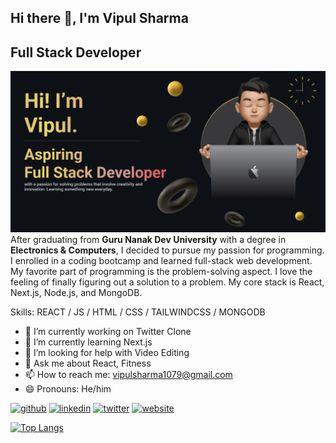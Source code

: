 ## Hi there 👋, I'm Vipul Sharma
## **Full Stack Developer**
![**Full Stack Developer**](https://github.com/vipul1079/vipul1079/blob/master/Bannerforgithub.png)
After graduating from **Guru Nanak Dev University** with a degree in **Electronics & Computers**, I decided to pursue my passion for programming. I enrolled in a coding bootcamp and learned full-stack web development. My favorite part of programming is the problem-solving aspect. I love the feeling of finally figuring out a solution to a problem. My core stack is React, Next.js, Node.js, and MongoDB.

Skills: REACT / JS / HTML / CSS / TAILWINDCSS / MONGODB  

- 🔭 I’m currently working on Twitter Clone 
- 🌱 I’m currently learning Next.js 
- 🤔 I’m looking for help with Video Editing 
- 💬 Ask me about React, Fitness  
- 📫 How to reach me: vipulsharma1079@gmail.com 
- 😄 Pronouns: He/him 


[<img src='https://cdn.jsdelivr.net/npm/simple-icons@3.0.1/icons/github.svg' alt='github' height='40'>](https://github.com/https://github.com/vipul1079)  [<img src='https://cdn.jsdelivr.net/npm/simple-icons@3.0.1/icons/linkedin.svg' alt='linkedin' height='40'>](https://www.linkedin.com/in/https://www.linkedin.com/in/vipul-sharma-a4370b194/)  [<img src='https://cdn.jsdelivr.net/npm/simple-icons@3.0.1/icons/twitter.svg' alt='twitter' height='40'>](https://twitter.com/https://twitter.com/vipulsharma1079)  [<img src='https://cdn.jsdelivr.net/npm/simple-icons@3.0.1/icons/icloud.svg' alt='website' height='40'>](https://vipul-sharma-portfolio.vercel.app/)  

[![Top Langs](https://github-readme-stats.vercel.app/api/top-langs/?username=vipul1079)](https://github.com/anuraghazra/github-readme-stats)

